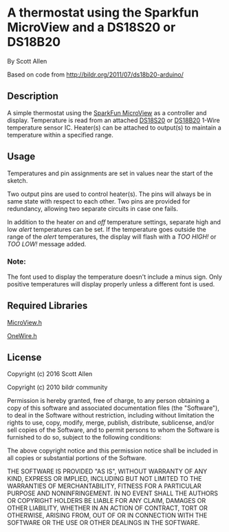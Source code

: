 # A thermostat using the Sparkfun MicroView and a DS18S20 or DS18B20

By Scott Allen

Based on code from http://bildr.org/2011/07/ds18b20-arduino/

## Description

A simple thermostat using the [SparkFun MicroView](https://www.sparkfun.com/products/12923) as a controller and display. Temperature is read from an attached [DS18S20](https://www.maximintegrated.com/en/products/analog/sensors-and-sensor-interface/DS18S20.html) or [DS18B20](https://www.maximintegrated.com/en/products/analog/sensors-and-sensor-interface/DS18B20.html) 1-Wire temperature sensor IC. Heater(s) can be attached to output(s) to maintain a temperature within a specified range.

## Usage

Temperatures and pin assignments are set in values near the start of the sketch.

Two output pins are used to control heater(s). The pins will always be in same state with respect to each other. Two pins are provided for redundancy, allowing two separate circuits in case one fails.

In addition to the heater *on* and *off* temperature settings, separate high and low *alert* temperatures can be set. If the temperature goes outside the range of the *alert* temperatures, the display will flash with a *TOO HIGH!* or *TOO LOW!* message added.

### Note:

The font used to display the temperature doesn't include a minus sign. Only positive temperatures will display properly unless a different font is used.

## Required Libraries

[MicroView.h](https://github.com/sparkfun/SparkFun_MicroView_Arduino_Library/)

[OneWire.h](https://github.com/PaulStoffregen/OneWire)

## License

Copyright (c) 2016 Scott Allen

Copyright (c) 2010 bildr community

Permission is hereby granted, free of charge, to any person obtaining a copy
of this software and associated documentation files (the "Software"), to deal
in the Software without restriction, including without limitation the rights
to use, copy, modify, merge, publish, distribute, sublicense, and/or sell
copies of the Software, and to permit persons to whom the Software is
furnished to do so, subject to the following conditions:

The above copyright notice and this permission notice shall be included in
all copies or substantial portions of the Software.

THE SOFTWARE IS PROVIDED "AS IS", WITHOUT WARRANTY OF ANY KIND, EXPRESS OR
IMPLIED, INCLUDING BUT NOT LIMITED TO THE WARRANTIES OF MERCHANTABILITY,
FITNESS FOR A PARTICULAR PURPOSE AND NONINFRINGEMENT. IN NO EVENT SHALL THE
AUTHORS OR COPYRIGHT HOLDERS BE LIABLE FOR ANY CLAIM, DAMAGES OR OTHER
LIABILITY, WHETHER IN AN ACTION OF CONTRACT, TORT OR OTHERWISE, ARISING FROM,
OUT OF OR IN CONNECTION WITH THE SOFTWARE OR THE USE OR OTHER DEALINGS IN
THE SOFTWARE.

